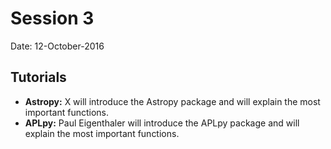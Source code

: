 # Session 3

Date: 12-October-2016

## Tutorials

- **Astropy:** X will introduce the Astropy package and will explain the most important functions.
- **APLpy:** Paul Eigenthaler will introduce the APLpy package and will explain the most important functions.
